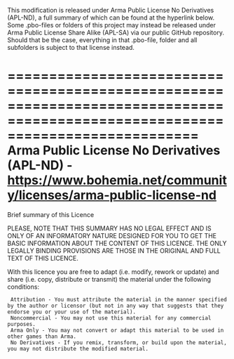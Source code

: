 This modification is released under Arma Public License No Derivatives (APL-ND), a full summary of which can be found at the hyperlink below. Some .pbo-files or folders of this project may instead be released under Arma Public License Share Alike (APL-SA) via our public GitHub repository. Should that be the case, everything in that .pbo-file, folder and all subfolders is subject to that license instead.

===============================================================================================================================
     Arma Public License No Derivatives (APL-ND) - https://www.bohemia.net/community/licenses/arma-public-license-nd
===============================================================================================================================

Brief summary of this Licence

  PLEASE, NOTE THAT THIS SUMMARY HAS NO LEGAL EFFECT AND IS ONLY OF AN INFORMATORY NATURE DESIGNED FOR YOU TO GET THE BASIC INFORMATION ABOUT THE CONTENT OF THIS LICENCE. THE ONLY LEGALLY 
  BINDING PROVISIONS ARE THOSE IN THE ORIGINAL AND FULL TEXT OF THIS LICENCE.
  
With this licence you are free to adapt (i.e. modify, rework or update) and share (i.e. copy, distribute or transmit) the material under the following conditions:
  
     Attribution - You must attribute the material in the manner specified by the author or licensor (but not in any way that suggests that they endorse you or your use of the material).
     Noncommercial - You may not use this material for any commercial purposes.
     Arma Only - You may not convert or adapt this material to be used in other games than Arma.
     No Derivatives - If you remix, transform, or build upon the material, you may not distribute the modified material.
